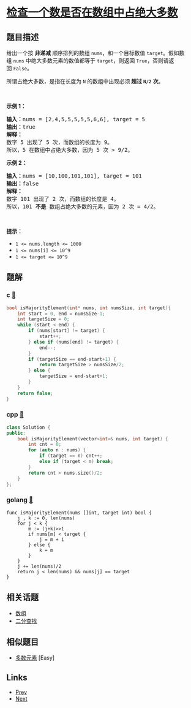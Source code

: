 
# [检查一个数是否在数组中占绝大多数](https://leetcode-cn.com/problems/check-if-a-number-is-majority-element-in-a-sorted-array)

## 题目描述

<p>给出一个按 <strong>非递减</strong> 顺序排列的数组 <code>nums</code>，和一个目标数值 <code>target</code>。假如数组 <code>nums</code> 中绝大多数元素的数值都等于 <code>target</code>，则返回 <code>True</code>，否则请返回 <code>False</code>。</p>

<p>所谓占绝大多数，是指在长度为 <code>N</code> 的数组中出现必须<strong> 超过 <code>N/2</code></strong> <strong>次</strong>。</p>

<p> </p>

<p><strong>示例 1：</strong></p>

<pre>
<strong>输入：</strong>nums = [2,4,5,5,5,5,5,6,6], target = 5
<strong>输出：</strong>true
<strong>解释：</strong>
数字 5 出现了 5 次，而数组的长度为 9。
所以，5 在数组中占绝大多数，因为 5 次 > 9/2。
</pre>

<p><strong>示例 2：</strong></p>

<pre>
<strong>输入：</strong>nums = [10,100,101,101], target = 101
<strong>输出：</strong>false
<strong>解释：</strong>
数字 101 出现了 2 次，而数组的长度是 4。
所以，101 <strong>不是 </strong>数组占绝大多数的元素，因为 2 次 = 4/2。
</pre>

<p> </p>

<p><strong>提示：</strong></p>

<ul>
	<li><code>1 <= nums.length <= 1000</code></li>
	<li><code>1 <= nums[i] <= 10^9</code></li>
	<li><code>1 <= target <= 10^9</code></li>
</ul>


## 题解

### c [🔗](check-if-a-number-is-majority-element-in-a-sorted-array.c) 
```c
bool isMajorityElement(int* nums, int numsSize, int target){
    int start = 0, end = numsSize-1;
    int targetSize = 0;
    while (start < end) {
        if (nums[start] != target) {
            start++;
        } else if (nums[end] != target) {
            end--;
        }
        if (targetSize == end-start+1) {
            return targetSize > numsSize/2;
        } else {
            targetSize = end-start+1;
        }
    }
    return false;
}
```
### cpp [🔗](check-if-a-number-is-majority-element-in-a-sorted-array.cpp) 
```cpp
class Solution {
public:
    bool isMajorityElement(vector<int>& nums, int target) {
        int cnt = 0;
        for (auto n : nums) {
            if (target == n) cnt++;
            else if (target < n) break;
        }
        return cnt > nums.size()/2;
    }
};
```
### golang [🔗](check-if-a-number-is-majority-element-in-a-sorted-array.go) 
```golang
func isMajorityElement(nums []int, target int) bool {
    j , k := 0, len(nums)
    for j < k {
        m := (j+k)>>1
        if nums[m] < target {
            j = m + 1
        } else {
            k = m
        }
    }
    j += len(nums)/2
    return j < len(nums) && nums[j] == target
}
```


## 相关话题

- [数组](../../tags/array.md) 
- [二分查找](../../tags/binary-search.md) 


## 相似题目

- [多数元素](../majority-element/README.md)  [Easy] 


## Links

- [Prev](../two-sum-less-than-k/README.md) 
- [Next](../binary-search-tree-to-greater-sum-tree/README.md) 

